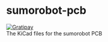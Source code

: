 # sumorobot-pcb
[![Gratipay](https://img.shields.io/gratipay/project/RoboKoding.svg)](https://gratipay.com/RoboKoding/)  
The KiCad files for the sumorobot PCB

